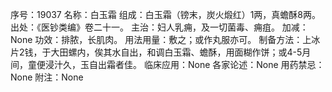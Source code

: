 序号：19037
名称：白玉霜
组成：白玉霜（镑末，炭火煅红）1两，真蟾酥8两。
出处：《医钞类编》卷二十一。
主治：妇人乳痈，及一切菌毒、痈疽。
加减：None
功效：排脓，长肌肉。
用法用量：敷之；或作丸服亦可。
制备方法：上冰片2钱，于大田螺内，俟其水自出，和调白玉霜、蟾酥，用面糊作饼；或4-5月间，童便浸汁久，玉自出霜者佳。
临床应用：None
各家论述：None
用药禁忌：None
附注：None
